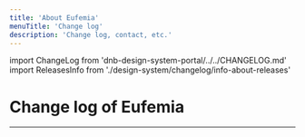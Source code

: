 ```yaml
---
title: 'About Eufemia'
menuTitle: 'Change log'
description: 'Change log, contact, etc.'
---
```


import ChangeLog from 'dnb-design-system-portal/../../CHANGELOG.md'
import ReleasesInfo from './design-system/changelog/info-about-releases'

# Change log of Eufemia

<ReleasesInfo />

---

<ChangeLog />
